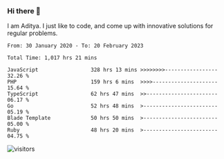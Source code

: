### Hi there 👋

I am Aditya. I just like to code, and come up with innovative solutions for regular problems.

<!--START_SECTION:waka-->

```text
From: 30 January 2020 - To: 20 February 2023

Total Time: 1,017 hrs 21 mins

JavaScript                 328 hrs 13 mins >>>>>>>>-----------------   32.26 %
PHP                        159 hrs 6 mins  >>>>---------------------   15.64 %
TypeScript                 62 hrs 47 mins  >>-----------------------   06.17 %
Go                         52 hrs 48 mins  >------------------------   05.19 %
Blade Template             50 hrs 50 mins  >------------------------   05.00 %
Ruby                       48 hrs 20 mins  >------------------------   04.75 %
```

<!--END_SECTION:waka-->

![visitors](https://visitor-badge.glitch.me/badge?page_id=BrainBuzzer.visitor-badge&left_color=green&right_color=red)
